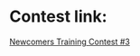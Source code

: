 # Contest link:
[Newcomers Training Contest #3](https://codeforces.com/group/TyLNzrd4HT/contest/261255)
